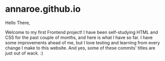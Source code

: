 # annaroe.github.io
Hello There,

Welcome to my first Frontend project! I have been self-studying HTML and CSS for the past couple of months, and here is what I have so far. I have some improvements ahead of me, but I love testing and learning from every change I make to this website. And yes, some of these commits' titles are just out of wack. :)
